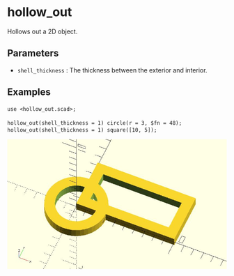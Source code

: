 # hollow_out

Hollows out a 2D object. 

## Parameters

- `shell_thickness` : The thickness between the exterior and interior.

## Examples

    use <hollow_out.scad>;

	hollow_out(shell_thickness = 1) circle(r = 3, $fn = 48);
    hollow_out(shell_thickness = 1) square([10, 5]);

![hollow_out](images/lib-hollow_out-1.JPG)
